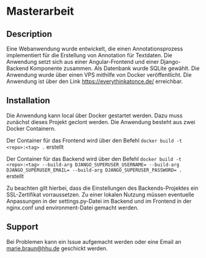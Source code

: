 # Masterarbeit 

## Description
Eine Webanwendung wurde entwickelt, die einen Annotationsprozess implementiert für die Erstellung von Annotation für Textdaten. Die Anwendung setzt sich aus einer Angular-Frontend und einer Django-Backend Komponente zusammen. Als Datenbank wurde SQLite gewählt. Die Anwendung wurde über einen VPS mithilfe von Docker veröffentlicht.
Die Anwendung ist über den Link https://everythinkatonce.de/ erreichbar.

## Installation
Die Anwendung kann local über Docker gestartet werden. Dazu muss zunächst dieses Projekt geclont werden.
Die Anwendung besteht aus zwei Docker Containern.

Der Container für das Frontend wird über den Befehl 
```docker build -t <repo>:<tag> .``` 
erstellt

Der Container für das Backend wird über den Befehl 
```docker build -t <repo>:<tag> --build-arg DJANGO_SUPERUSER_USERNAME= --build-arg DJANGO_SUPERUSER_EMAIL= --build-arg DJANGO_SUPERUSER_PASSWORD= .``` 
erstellt

Zu beachten gilt hierbei, dass die Einstellungen des Backends-Projektes ein SSL-Zertifikat vorraussetzen. 
Zu einer lokalen Nutzung müssen eventuelle Anpassungen in der settings.py-Datei im Backend und im Frontend in der nginx.conf und environment-Datei gemacht werden.

## Support
Bei Problemen kann ein Issue aufgemacht werden oder eine Email an marie.braun@hhu.de geschickt werden.